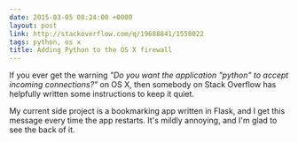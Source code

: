 ```yaml
---
date: 2015-03-05 08:24:00 +0000
layout: post
link: http://stackoverflow.com/q/19688841/1558022
tags: python, os x
title: Adding Python to the OS X firewall
---
```


If you ever get the warning *"Do you want the application "python" to accept incoming connections?"* on OS X, then somebody on Stack Overflow has helpfully written some instructions to keep it quiet.

My current side project is a bookmarking app written in Flask, and I get this  message every time the app restarts. It's mildly annoying, and I'm glad to see the back of it.
